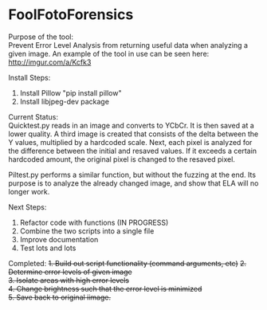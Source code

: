 FoolFotoForensics
=================

Purpose of the tool:   
Prevent Error Level Analysis from returning useful data when analyzing a given image. An example of the tool in use can be seen here: http://imgur.com/a/Kcfk3

Install Steps:  
1.	Install Pillow "pip install pillow"  
2.	Install libjpeg-dev package

Current Status:  
Quicktest.py reads in an image and converts to YCbCr. It is then saved at a lower quality. A third image is created that consists of the delta between the Y values, multiplied by a hardcoded scale. Next, each pixel is analyzed for the difference between the initial and resaved values. If it exceeds a certain hardcoded amount, the original pixel is changed to the resaved pixel.  

Piltest.py performs a similar function, but without the fuzzing at the end. Its purpose is to analyze the already changed image, and show that ELA will no longer work. 

Next Steps:    
1.	Refactor code with functions  (IN PROGRESS)  
2.	Combine the two scripts into a single file  
3.  Improve documentation  
4.	Test lots and lots


Completed:
~~1.  Build out script functionality (command arguments, etc)~~ 
~~2.	Determine error levels of given image~~  
~~3.	Isolate areas with high error levels~~  
~~4.	Change brightness such that the error level is minimized~~  
~~5.	Save back to original iimage.~~